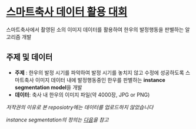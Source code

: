 # [스마트축사 데이터 활용 대회](http://aifactory.space/competition/detail/1952)
스마트축사에서 촬영된 소의 이미지 데이터를 활용하여 한우의 발정행동을 판별하는 알고리즘 개발

## 주제 및 데이터
- **주제** : 한우의 발정 시기를 파악하여 발정 시기를 놓치지 않고 수정에 성공하도록 스마트축사 이미지 데이터 내에 발정행동중인 한우를 판별하는 **instance segmentation model**을 개발
- **데이터**: 축사 내 한우의 이미지 파일(약 4000장, JPG or PNG)

*저작권의 이유로 본 reposiotry에는 데이터를 업로드하지 않았습니다*

*instance segmentation의 정의는 [다음](https://medium.com/hyunjulie/1%ED%8E%B8-semantic-segmentation-%EC%B2%AB%EA%B1%B8%EC%9D%8C-4180367ec9cb)을 참고*

